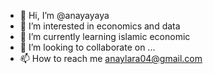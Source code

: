 - 👋 Hi, I’m @anayayaya
- 👀 I’m interested in economics and data
- 🌱 I’m currently learning islamic economic
- 💞️ I’m looking to collaborate on ...
- 📫 How to reach me anaylara04@gmail.com

<!---
anayayaya/anayayaya is a ✨ special ✨ repository because its `README.md` (this file) appears on your GitHub profile.
You can click the Preview link to take a look at your changes.
--->
